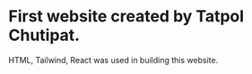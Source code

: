 # First website created by Tatpol Chutipat.
HTML, Tailwind, React was used in building this website.